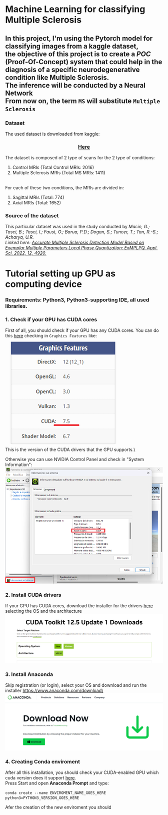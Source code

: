 # Machine Learning for classifying Multiple Sclerosis


In this project, I'm using the Pytorch model for classifying images from a kaggle dataset, \
the objective of this project is to create a *POC* (Proof-Of-Concept) system that could help in the diagnosis of a specific neurodegenerative condition like Multiple Sclerosis.\
 The inference will be conducted by a Neural Network\
 From now on, the term `MS` will substitute `Multiple Sclerosis`  
---
### Dataset
The used dataset is downloaded from kaggle: <center>
### [Here](https://www.kaggle.com/datasets/buraktaci/multiple-sclerosis/) </center>

The dataset is composed of 2 type of scans for the 2 type of conditions:
1. Control MRIs (Total Control MRIs: 2016)
2. Multiple Sclerosis MRIs (Total MS MRIs: 1411)

\
For each of these two conditions, the MRIs are divided in:
1. Sagittal MRIs (Total: 774)
2. Axial MRIs (Total: 1652)

### Source of the dataset
This particular dataset was used in the study conducted by 
_Macin, G.; Tasci, B.; Tasci, I.; Faust, O.; Barua, P.D.;
Dogan, S.; Tuncer, T.; Tan, R.-S.; Acharya, U.R._\
_Linked here: [Accurate Multiple Sclerosis Detection Model Based on Exemplar Multiple Parameters Local Phase Quantization: ExMPLPQ. Appl. Sci. 2022, 12, 4920.](https://doi.org/10.3390/app12104920)_


# Tutorial setting up GPU as computing device 
### Requirements: Python3, Python3-supporting IDE, all used libraries.
### 1. Check if your GPU has CUDA cores
First of all, you should check if your GPU has any CUDA cores. You can do this [here](https://www.techpowerup.com/gpu-specs/) checking in `Graphics Features` like:\
![image](./sources/graphicsFeatures.png "graphics features")\
This is the version of the CUDA drivers that the GPU supports.\

Otherwise you can use NVIDIA Control Panel and check in "System Information":
![image](./sources/nvidiaControlPanel.png) 

### 2. Install CUDA drivers
If your GPU has CUDA cores, download the installer for the drivers [here](https://developer.nvidia.com/cuda-downloads) selecting the OS and the architecture\
![image](./sources/NvidiaCUDAscreen.png "Cuda screenshot") 

### 3. Install Anaconda
Skip registration (or login), select your OS and download and run the installer https://www.anaconda.com/download\
![image](./sources/AnacondaScreen.png "Anaconda")

### 4. Creating Conda enviroment
After all this installation, you should check your CUDA-enabled GPU which cuda version does it support [here](https://developer.nvidia.com/cuda-gpus).\
Press Start and open **Anaconda Prompt** and type:
```
conda create --name ENVIROMENT_NAME_GOES_HERE python3=PYTHON3_VERSION_GOES_HERE
```
Afer the creation of the new enviroment you should 
